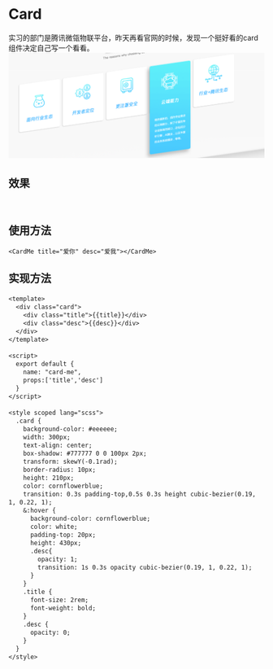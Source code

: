 # Card
实习的部门是腾讯微瓴物联平台，昨天再看官网的时候，发现一个挺好看的card组件决定自己写一个看看。
![](../pic/demo-card.png)

## 效果


<CardMe title="爱你" desc="爱我" style="margin:30px"></CardMe>

## 使用方法

``` vue
<CardMe title="爱你" desc="爱我"></CardMe>
```

## 实现方法

```vue
<template>
  <div class="card">
    <div class="title">{{title}}</div>
    <div class="desc">{{desc}}</div>
  </div>
</template>

<script>
  export default {
    name: "card-me",
    props:['title','desc']
  }
</script>

<style scoped lang="scss">
  .card {
    background-color: #eeeeee;
    width: 300px;
    text-align: center;
    box-shadow: #777777 0 0 100px 2px;
    transform: skewY(-0.1rad);
    border-radius: 10px;
    height: 210px;
    color: cornflowerblue;
    transition: 0.3s padding-top,0.5s 0.3s height cubic-bezier(0.19, 1, 0.22, 1);
    &:hover {
      background-color: cornflowerblue;
      color: white;
      padding-top: 20px;
      height: 430px;
      .desc{
        opacity: 1;
        transition: 1s 0.3s opacity cubic-bezier(0.19, 1, 0.22, 1);
      }
    }
    .title {
      font-size: 2rem;
      font-weight: bold;
    }
    .desc {
      opacity: 0;
    }
  }
</style>

```
